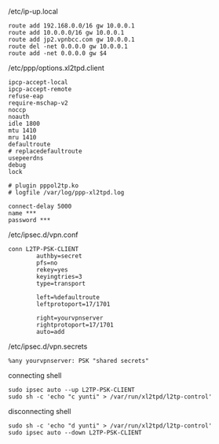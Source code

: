 /etc/ip-up.local

    route add 192.168.0.0/16 gw 10.0.0.1
    route add 10.0.0.0/16 gw 10.0.0.1
    route add jp2.vpnbcc.com gw 10.0.0.1
    route del -net 0.0.0.0 gw 10.0.0.1
    route add -net 0.0.0.0 gw $4


/etc/ppp/options.xl2tpd.client

    ipcp-accept-local
    ipcp-accept-remote
    refuse-eap
    require-mschap-v2
    noccp
    noauth
    idle 1800 
    mtu 1410
    mru 1410
    defaultroute
    # replacedefaultroute
    usepeerdns
    debug
    lock

    # plugin pppol2tp.ko
    # logfile /var/log/ppp-xl2tpd.log

    connect-delay 5000
    name ***
    password ***

/etc/ipsec.d/vpn.conf

    conn L2TP-PSK-CLIENT
            authby=secret
            pfs=no
            rekey=yes
            keyingtries=3
            type=transport
   
            left=%defaultroute
            leftprotoport=17/1701

            right=yourvpnserver
            rightprotoport=17/1701
            auto=add

/etc/ipsec.d/vpn.secrets

    %any yourvpnserver: PSK "shared secrets"

connecting shell

    sudo ipsec auto --up L2TP-PSK-CLIENT
    sudo sh -c 'echo "c yunti" > /var/run/xl2tpd/l2tp-control'

disconnecting shell

    sudo sh -c 'echo "d yunti" > /var/run/xl2tpd/l2tp-control'
    sudo ipsec auto --down L2TP-PSK-CLIENT
